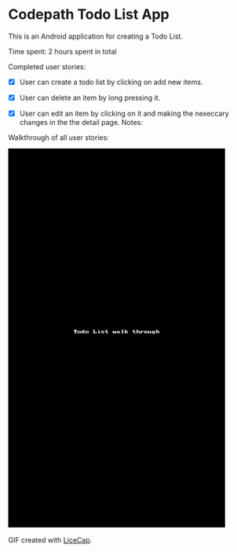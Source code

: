 # Codepath Todo List App

This is an Android application for creating a Todo List.

Time spent: 2 hours spent in total

Completed user stories:

 * [x] User can create a todo list by clicking on add new items.
 * [x] User can delete an item by long pressing it.
 * [x] User can edit an item by clicking on it and making the nexeccary changes in the the detail page. 
Notes:


Walkthrough of all user stories:

![Video Walkthrough](CodepathVideoWalkThrough.gif)

GIF created with [LiceCap](http://www.cockos.com/licecap/).
